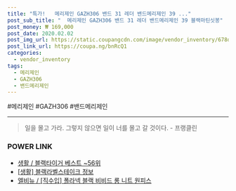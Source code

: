 ```yaml
--- 
title: "특가!   메리제인 GAZH306 밴드 31 레더 밴드메리제인 39 ..." 
post_sub_title: "  메리제인 GAZH306 밴드 31 레더 밴드메리제인 39 블랙마틴싯봉" 
post_money: ₩ 169,000 
post_date: 2020.02.02 
post_img_url: https://static.coupangcdn.com/image/vendor_inventory/678d/fe4ff85941726796ecc78cd3295d49c76f153c6a1e036991efd229792d8a.jpg 
post_link_url: https://coupa.ng/bnRcQ1 
categories: 
  - vendor_inventory 
tags: 
  - 메리제인 
  - GAZH306 
  - 밴드메리제인 
--- 
```

  #메리제인 #GAZH306 #밴드메리제인 
<hr> 

> 일을 몰고 가라. 그렇지 않으면 일이 너를 몰고 갈 것이다. - 프랭클린 


### POWER LINK

* <a href="https://blog.naver.com/santokki14/221779932361" target="_blank">생활 / 블랙타이거 베스트 ~56위</a>
* <a href="https://blog.naver.com/sakai111/221764525034" target="_blank"> [생활] 블랙라벨스테이크 정보 </a>
* <a href="https://blog.naver.com/fasyy4321/221784286235" target="_blank">엘비뉴 / [직수입] 폴라넥 블랙 비비드 롱 니트 원피스</a>
